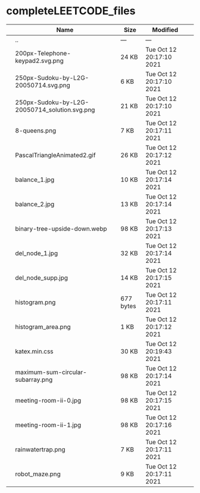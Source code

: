 completeLEETCODE\_files
=======================

<table><thead><tr class="header"><th></th><th>Name</th><th>Size</th><th>Modified</th><th></th></tr></thead><tbody><tr class="odd"><td></td><td><span class="goup">..</span></td><td>—</td><td>—</td><td></td></tr><tr class="even"><td></td><td><span class="name">200px-Telephone-keypad2.svg.png</span></td><td>24 KB</td><td>Tue Oct 12 20:17:10 2021</td><td></td></tr><tr class="odd"><td></td><td><span class="name">250px-Sudoku-by-L2G-20050714.svg.png</span></td><td>6 KB</td><td>Tue Oct 12 20:17:10 2021</td><td></td></tr><tr class="even"><td></td><td><span class="name">250px-Sudoku-by-L2G-20050714_solution.svg.png</span></td><td>21 KB</td><td>Tue Oct 12 20:17:10 2021</td><td></td></tr><tr class="odd"><td></td><td><span class="name">8-queens.png</span></td><td>7 KB</td><td>Tue Oct 12 20:17:11 2021</td><td></td></tr><tr class="even"><td></td><td><span class="name">PascalTriangleAnimated2.gif</span></td><td>26 KB</td><td>Tue Oct 12 20:17:12 2021</td><td></td></tr><tr class="odd"><td></td><td><span class="name">balance_1.jpg</span></td><td>10 KB</td><td>Tue Oct 12 20:17:14 2021</td><td></td></tr><tr class="even"><td></td><td><span class="name">balance_2.jpg</span></td><td>13 KB</td><td>Tue Oct 12 20:17:14 2021</td><td></td></tr><tr class="odd"><td></td><td><span class="name">binary-tree-upside-down.webp</span></td><td>98 KB</td><td>Tue Oct 12 20:17:13 2021</td><td></td></tr><tr class="even"><td></td><td><span class="name">del_node_1.jpg</span></td><td>32 KB</td><td>Tue Oct 12 20:17:14 2021</td><td></td></tr><tr class="odd"><td></td><td><span class="name">del_node_supp.jpg</span></td><td>14 KB</td><td>Tue Oct 12 20:17:15 2021</td><td></td></tr><tr class="even"><td></td><td><span class="name">histogram.png</span></td><td>677 bytes</td><td>Tue Oct 12 20:17:11 2021</td><td></td></tr><tr class="odd"><td></td><td><span class="name">histogram_area.png</span></td><td>1 KB</td><td>Tue Oct 12 20:17:12 2021</td><td></td></tr><tr class="even"><td></td><td><span class="name">katex.min.css</span></td><td>30 KB</td><td>Tue Oct 12 20:19:43 2021</td><td></td></tr><tr class="odd"><td></td><td><span class="name">maximum-sum-circular-subarray.png</span></td><td>98 KB</td><td>Tue Oct 12 20:17:14 2021</td><td></td></tr><tr class="even"><td></td><td><span class="name">meeting-room-ii-0.jpg</span></td><td>98 KB</td><td>Tue Oct 12 20:17:15 2021</td><td></td></tr><tr class="odd"><td></td><td><span class="name">meeting-room-ii-1.jpg</span></td><td>98 KB</td><td>Tue Oct 12 20:17:16 2021</td><td></td></tr><tr class="even"><td></td><td><span class="name">rainwatertrap.png</span></td><td>7 KB</td><td>Tue Oct 12 20:17:11 2021</td><td></td></tr><tr class="odd"><td></td><td><span class="name">robot_maze.png</span></td><td>9 KB</td><td>Tue Oct 12 20:17:11 2021</td><td></td></tr></tbody></table>
